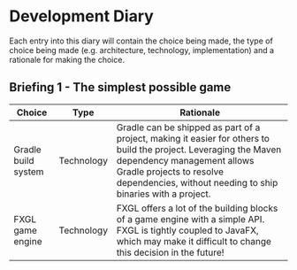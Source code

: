 # Development Diary
Each entry into this diary will contain the choice being made, the type of choice being made (e.g. architecture, technology, implementation) and a rationale for making the choice.

## Briefing 1 - The simplest possible game

| Choice | Type        | Rationale |
| ------ | ----------- | --------- |
| Gradle build system | Technology | Gradle can be shipped as part of a project, making it easier for others to build the project. Leveraging the Maven dependency management allows Gradle projects to resolve dependencies, without needing to ship binaries with a project. |
| FXGL game engine | Technology | FXGL offers a lot of the building blocks of a game engine with a simple API. FXGL is tightly coupled to JavaFX, which may make it difficult to change this decision in the future! | 
